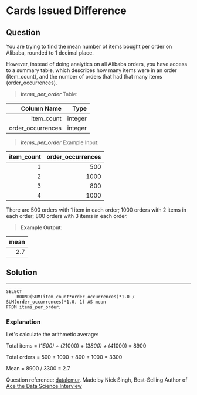 # Cards Issued Difference

## **Question**

You are trying to find the mean number of items bought per order on Alibaba, rounded to 1 decimal place.

However, instead of doing analytics on all Alibaba orders, you have access to a summary table, which describes how many items were in an order (item_count), and the number of orders that had that many items (order_occurrences).

>***items_per_order***  Table:

Column Name|Type|
---:|---:|
item_count|	integer
order_occurrences|	integer


>***items_per_order*** Example Input:

item_count|	order_occurrences
---:|---:|
1|	500
2|	1000
3|	800
4|	1000

There are 500 orders with 1 item in each order; 1000 orders with 2 items in each order; 800 orders with 3 items in each order.

>**Example Output**:

mean|
---:|
2.7|

## Solution
---
    SELECT 
        ROUND(SUM(item_count*order_occurrences)*1.0 / SUM(order_occurrences)*1.0, 1) AS mean 
    FROM items_per_order;

    
### **Explanation**

Let's calculate the arithmetic average:

Total items = (1*500) + (2*1000) + (3*800) + (4*1000) = 8900

Total orders = 500 + 1000 + 800 + 1000 = 3300

Mean = 8900 / 3300 = 2.7

Question reference: [datalemur](https://datalemur.com/).
                    Made by Nick Singh, Best-Selling Author of [Ace the Data Science Interview](https://www.amazon.com/dp/0578973839?&linkCode=sl1&tag=datalemur-20&linkId=be42c7443fa05a3c9d783fee4e6f4762&language=en_US&ref_=as_li_ss_tl)
